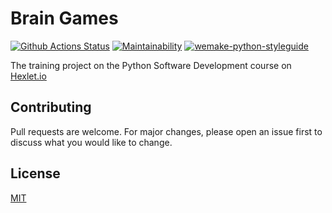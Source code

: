 # Brain Games
[![Github Actions Status](https://github.com/bayborodin/python-project-lvl1/workflows/Python%20CI/badge.svg)](https://github.com/bayborodin/python-project-lvl1/actions)
[![Maintainability](https://api.codeclimate.com/v1/badges/a4bb2bcb4ba0d791eb18/maintainability)](https://codeclimate.com/github/bayborodin/python-project-lvl1/maintainability)
[![wemake-python-styleguide](https://img.shields.io/badge/style-wemake-000000.svg)](https://github.com/wemake-services/wemake-python-styleguide)

The training project on the Python Software Development course on [Hexlet.io](https://ru.hexlet.io/professions/python/projects/49)

## Contributing
Pull requests are welcome. For major changes, please open an issue first to discuss what you would like to change.

## License
[MIT](https://choosealicense.com/licenses/mit/)
